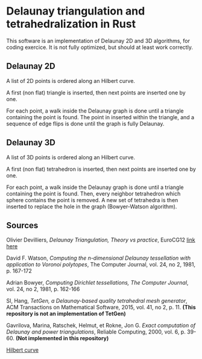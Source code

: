 # Delaunay triangulation and tetrahedralization in Rust

This software is an implementation of Delaunay 2D and 3D algorithms, for coding exercice. It is not fully optimized, but should at least work correctly.


## Delaunay 2D

A list of 2D points is ordered along an Hilbert curve.

A first (non flat) triangle is inserted, then next points are inserted one by one.

For each point, a walk inside the Delaunay graph is done until a triangle containing the point is found. The point in inserted within the triangle, and a sequence of edge flips is done until the graph is fully Delaunay.


## Delaunay 3D

A list of 3D points is ordered along an Hilbert curve.

A first (non flat) tetrahedron is inserted, then next points are inserted one by one.

For each point, a walk inside the Delaunay graph is done until a triangle containing the point is found. Then, every neighbor tetrahedron which sphere contains the point is removed. A new set of tetrahedra is then inserted to replace the hole in the graph (Bowyer-Watson algorithm).


## Sources

Olivier Devilliers, *Delaunay Triangulation, Theory vs practice*, EuroCG12 [link here](https://inria.hal.science/hal-00850561/PDF/EuroCG12-devillers-slides.pdf) 

David F. Watson, *Computing the n-dimensional Delaunay tessellation with application to Voronoi polytopes*, The Computer Journal, vol. 24, no 2, 1981, p. 167-172

Adrian Bowyer, *Computing Dirichlet tessellations, The Computer Journal*, vol. 24, no 2, 1981, p. 162-166

SI, Hang, *TetGen, a Delaunay-based quality tetrahedral mesh generator*, ACM Transactions on Mathematical Software, 2015, vol. 41, no 2, p. 11. **(This repository is not an implementation of TetGen)**

Gavrilova, Marina, Ratschek, Helmut, et Rokne, Jon G. *Exact computation of Delaunay and power triangulations*, Reliable Computing, 2000, vol. 6, p. 39-60. **(Not implemented in this repository)**

[Hilbert curve](https://en.wikipedia.org/wiki/Hilbert_curve)
